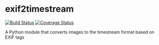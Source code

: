 exif2timestream
===============

[![Build Status](https://travis-ci.org/borevitzlab/exif2timestream.svg?branch=master)](https://travis-ci.org/borevitzlab/exif2timestream)
[![Coverage Status](https://coveralls.io/repos/borevitzlab/exif2timestream/badge.png)](https://coveralls.io/r/borevitzlab/exif2timestream)

A Python module that converts images to the timestream format based on EXIF tags
